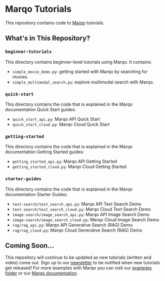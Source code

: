 # Marqo Tutorials

This repository contains code to [Marqo](https://github.com/marqo-ai/marqo) tutorials.

## What's in This Repository?
### `beginner-tutorials`

This directory contains beginner-level tutorials using Marqo. It contains:
* `simple_movie_demo.py`: getting started with Marqo by searching for movies.
* `simple_multimodal_search.py`: explore multimodal search with Marqo.

### `quick-start`
This directory contains the code that is explained in the Marqo documentation Quick Start guides:
* `quick_start_api.py`: Marqo API Quick Start 
* `quick_start_cloud.py`: Marqo Cloud Quick Start 

### `getting-started`
This directory contains the code that is explained in the Marqo documentation Getting Started guides:
* `getting_started_api.py`: Marqo API Getting Started
* `getting_started_cloud.py`: Marqo Cloud Getting Started

### `starter-guides`
This directory contains the code that is explained in the Marqo documentation Starter Guides:
* `text-search/text_search_api.py`: Marqo API Text Search Demo
* `text-search/text_search_cloud.py`: Marqo Cloud Text Search Demo
* `image-search/image_search_api.py`: Marqo API Image Search Demo
* `image-search/image_search_cloud.py`: Marqo Cloud Image Search Demo
* `rag/rag_api.py`: Marqo API Generative Search (RAG) Demo
* `rag/rag_cloud.py`: Marqo Cloud Generative Search (RAG) Demo

## Coming Soon...
This repository will continue to be updated as new tutorials (written and video) come out. Sign up to our [newsletter](https://marqo.ai/newsletter) to be notified when new tutorials get released! For more examples with Marqo you can visit our [examples folder](https://github.com/marqo-ai/marqo/tree/mainline/examples) or our [Marqo documentation](https://docs.marqo.ai/). 
